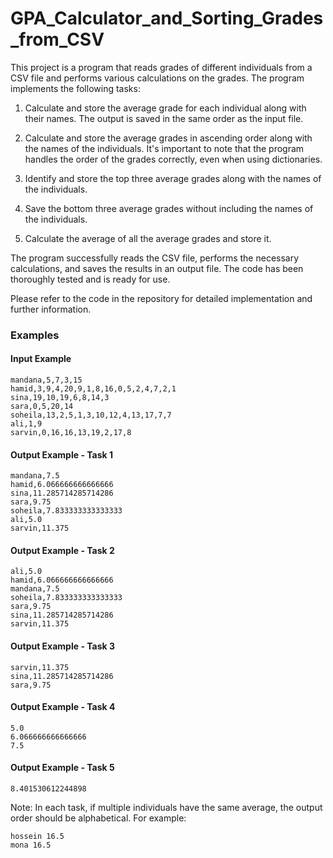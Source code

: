 # GPA_Calculator_and_Sorting_Grades_from_CSV
This project is a program that reads grades of different individuals from a CSV file and performs various calculations on the grades. The program implements the following tasks:

1. Calculate and store the average grade for each individual along with their names. The output is saved in the same order as the input file.

2. Calculate and store the average grades in ascending order along with the names of the individuals. It's important to note that the program handles the order of the grades correctly, even when using dictionaries.

3. Identify and store the top three average grades along with the names of the individuals.

4. Save the bottom three average grades without including the names of the individuals.

5. Calculate the average of all the average grades and store it.

The program successfully reads the CSV file, performs the necessary calculations, and saves the results in an output file. The code has been thoroughly tested and is ready for use.

Please refer to the code in the repository for detailed implementation and further information.
### Examples

#### Input Example
```
mandana,5,7,3,15
hamid,3,9,4,20,9,1,8,16,0,5,2,4,7,2,1
sina,19,10,19,6,8,14,3
sara,0,5,20,14
soheila,13,2,5,1,3,10,12,4,13,17,7,7
ali,1,9
sarvin,0,16,16,13,19,2,17,8
```
#### Output Example - Task 1
```
mandana,7.5
hamid,6.066666666666666
sina,11.285714285714286
sara,9.75
soheila,7.833333333333333
ali,5.0
sarvin,11.375
```
#### Output Example - Task 2
```
ali,5.0
hamid,6.066666666666666
mandana,7.5
soheila,7.833333333333333
sara,9.75
sina,11.285714285714286
sarvin,11.375
```
#### Output Example - Task 3
```
sarvin,11.375
sina,11.285714285714286
sara,9.75
```
#### Output Example - Task 4
```
5.0
6.066666666666666
7.5
```
#### Output Example - Task 5
```
8.401530612244898
```
Note: In each task, if multiple individuals have the same average, the output order should be alphabetical. For example:
```
hossein 16.5
mona 16.5
```
